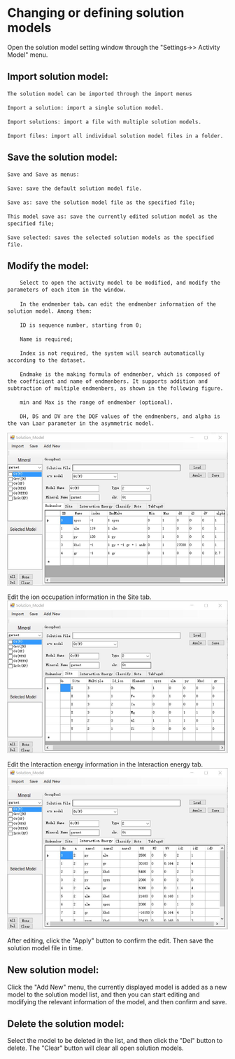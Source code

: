 # Changing or defining solution models

Open the solution model setting window through the "Settings->> Activity Model" menu.

## Import solution model:

    The solution model can be imported through the import menus 

    Import a solution: import a single solution model.

    Import solutions: import a file with multiple solution models.

    Import files: import all individual solution model files in a folder.

## Save the solution model:

    Save and Save as menus:

    Save: save the default solution model file.

    Save as: save the solution model file as the specified file;

    This model save as: save the currently edited solution model as the specified file;

    Save selected: saves the selected solution models as the specified file.

## Modify the model:

        Select to open the activity model to be modified, and modify the parameters of each item in the window.

        In the endmenber tab，can edit the endmenber information of the solution model. Among them:

        ID is sequence number, starting from 0;

        Name is required;

        Index is not required, the system will search automatically according to the dataset.

        Endmake is the making formula of endmenber, which is composed of the coefficient and name of endmenbers. It supports addition and subtraction of multiple endmenbers, as shown in the following figure.

        min and Max is the range of endmenber (optional).

        DH, DS and DV are the DQF values of the endmenbers, and alpha is the van Laar parameter in the asymmetric model.
![](../img/Help/solutionModel.jpg)

Edit the ion occupation information in the Site tab.
![](../img/Help/solutionModel2.jpg)

Edit the Interaction energy information in the Interaction energy tab.
![](../img/Help/solutionModel3.jpg)

After editing, click the "Apply" button to confirm the edit. Then save the solution model file in time.

 

## New solution model:

Click the "Add New" menu, the currently displayed model is added as a new model to the solution model list, and then you can start editing and modifying the relevant information of the model, and then confirm and save.

 

## Delete the solution model:

Select the model to be deleted in the list, and then click the "Del" button to delete. The "Clear" button will clear all open solution models.

 